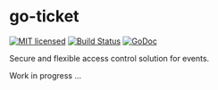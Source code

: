 
# go-ticket

[![MIT licensed](https://img.shields.io/badge/license-MIT-blue.svg)](https://raw.githubusercontent.com/xavier268/go-ticket/master/LICENSE) [![Build Status](https://travis-ci.org/xavier268/go-ticket.svg?branch=master)](https://travis-ci.org/xavier268/go-ticket)  [![GoDoc](https://godoc.org/github.com/xavier268/go-ticket?status.svg)](https://godoc.org/github.com/xavier268/go-ticket)

Secure and flexible access control solution for events.

Work in progress ...
